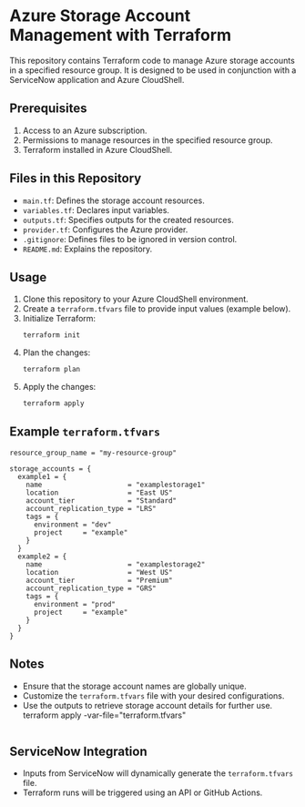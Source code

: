 # Azure Storage Account Management with Terraform

This repository contains Terraform code to manage Azure storage accounts in a specified resource group. It is designed to be used in conjunction with a ServiceNow application and Azure CloudShell.

## Prerequisites

1. Access to an Azure subscription.
2. Permissions to manage resources in the specified resource group.
3. Terraform installed in Azure CloudShell.

## Files in this Repository

- `main.tf`: Defines the storage account resources.
- `variables.tf`: Declares input variables.
- `outputs.tf`: Specifies outputs for the created resources.
- `provider.tf`: Configures the Azure provider.
- `.gitignore`: Defines files to be ignored in version control.
- `README.md`: Explains the repository.

## Usage

1. Clone this repository to your Azure CloudShell environment.
2. Create a `terraform.tfvars` file to provide input values (example below).
3. Initialize Terraform:
   ```bash
   terraform init
   ```
4. Plan the changes:
   ```bash
   terraform plan
   ```
5. Apply the changes:
   ```bash
   terraform apply
   ```

## Example `terraform.tfvars`

```hcl
resource_group_name = "my-resource-group"

storage_accounts = {
  example1 = {
    name                     = "examplestorage1"
    location                 = "East US"
    account_tier             = "Standard"
    account_replication_type = "LRS"
    tags = {
      environment = "dev"
      project     = "example"
    }
  }
  example2 = {
    name                     = "examplestorage2"
    location                 = "West US"
    account_tier             = "Premium"
    account_replication_type = "GRS"
    tags = {
      environment = "prod"
      project     = "example"
    }
  }
}
```

## Notes

- Ensure that the storage account names are globally unique.
- Customize the `terraform.tfvars` file with your desired configurations.
- Use the outputs to retrieve storage account details for further use.
   terraform apply -var-file="terraform.tfvars"
   ```

## ServiceNow Integration
- Inputs from ServiceNow will dynamically generate the `terraform.tfvars` file.
- Terraform runs will be triggered using an API or GitHub Actions.
